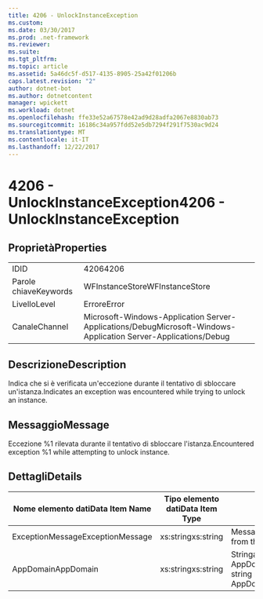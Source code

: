 ```yaml
---
title: 4206 - UnlockInstanceException
ms.custom: 
ms.date: 03/30/2017
ms.prod: .net-framework
ms.reviewer: 
ms.suite: 
ms.tgt_pltfrm: 
ms.topic: article
ms.assetid: 5a46dc5f-d517-4135-8905-25a42f01206b
caps.latest.revision: "2"
author: dotnet-bot
ms.author: dotnetcontent
manager: wpickett
ms.workload: dotnet
ms.openlocfilehash: ffe33e52a67578e42ad9d28adfa2067e8830ab73
ms.sourcegitcommit: 16186c34a957fdd52e5db7294f291f7530ac9d24
ms.translationtype: MT
ms.contentlocale: it-IT
ms.lasthandoff: 12/22/2017
---
```

# <a name="4206---unlockinstanceexception"></a><span data-ttu-id="0f780-102">4206 - UnlockInstanceException</span><span class="sxs-lookup"><span data-stu-id="0f780-102">4206 - UnlockInstanceException</span></span>
## <a name="properties"></a><span data-ttu-id="0f780-103">Proprietà</span><span class="sxs-lookup"><span data-stu-id="0f780-103">Properties</span></span>  
  
|||  
|-|-|  
|<span data-ttu-id="0f780-104">ID</span><span class="sxs-lookup"><span data-stu-id="0f780-104">ID</span></span>|<span data-ttu-id="0f780-105">4206</span><span class="sxs-lookup"><span data-stu-id="0f780-105">4206</span></span>|  
|<span data-ttu-id="0f780-106">Parole chiave</span><span class="sxs-lookup"><span data-stu-id="0f780-106">Keywords</span></span>|<span data-ttu-id="0f780-107">WFInstanceStore</span><span class="sxs-lookup"><span data-stu-id="0f780-107">WFInstanceStore</span></span>|  
|<span data-ttu-id="0f780-108">Livello</span><span class="sxs-lookup"><span data-stu-id="0f780-108">Level</span></span>|<span data-ttu-id="0f780-109">Errore</span><span class="sxs-lookup"><span data-stu-id="0f780-109">Error</span></span>|  
|<span data-ttu-id="0f780-110">Canale</span><span class="sxs-lookup"><span data-stu-id="0f780-110">Channel</span></span>|<span data-ttu-id="0f780-111">Microsoft-Windows-Application Server-Applications/Debug</span><span class="sxs-lookup"><span data-stu-id="0f780-111">Microsoft-Windows-Application Server-Applications/Debug</span></span>|  
  
## <a name="description"></a><span data-ttu-id="0f780-112">Descrizione</span><span class="sxs-lookup"><span data-stu-id="0f780-112">Description</span></span>  
 <span data-ttu-id="0f780-113">Indica che si è verificata un'eccezione durante il tentativo di sbloccare un'istanza.</span><span class="sxs-lookup"><span data-stu-id="0f780-113">Indicates an exception was encountered while trying to unlock an instance.</span></span>  
  
## <a name="message"></a><span data-ttu-id="0f780-114">Messaggio</span><span class="sxs-lookup"><span data-stu-id="0f780-114">Message</span></span>  
 <span data-ttu-id="0f780-115">Eccezione %1 rilevata durante il tentativo di sbloccare l'istanza.</span><span class="sxs-lookup"><span data-stu-id="0f780-115">Encountered exception %1 while attempting to unlock instance.</span></span>  
  
## <a name="details"></a><span data-ttu-id="0f780-116">Dettagli</span><span class="sxs-lookup"><span data-stu-id="0f780-116">Details</span></span>  
  
|<span data-ttu-id="0f780-117">Nome elemento dati</span><span class="sxs-lookup"><span data-stu-id="0f780-117">Data Item Name</span></span>|<span data-ttu-id="0f780-118">Tipo elemento dati</span><span class="sxs-lookup"><span data-stu-id="0f780-118">Data Item Type</span></span>|<span data-ttu-id="0f780-119">Descrizione</span><span class="sxs-lookup"><span data-stu-id="0f780-119">Description</span></span>|  
|--------------------|--------------------|-----------------|  
|<span data-ttu-id="0f780-120">ExceptionMessage</span><span class="sxs-lookup"><span data-stu-id="0f780-120">ExceptionMessage</span></span>|<span data-ttu-id="0f780-121">xs:string</span><span class="sxs-lookup"><span data-stu-id="0f780-121">xs:string</span></span>|<span data-ttu-id="0f780-122">Messaggio dell'eccezione SQL.</span><span class="sxs-lookup"><span data-stu-id="0f780-122">The message from the SQL exception.</span></span>|  
|<span data-ttu-id="0f780-123">AppDomain</span><span class="sxs-lookup"><span data-stu-id="0f780-123">AppDomain</span></span>|<span data-ttu-id="0f780-124">xs:string</span><span class="sxs-lookup"><span data-stu-id="0f780-124">xs:string</span></span>|<span data-ttu-id="0f780-125">Stringa restituita da AppDomain.CurrentDomain.FriendlyName.</span><span class="sxs-lookup"><span data-stu-id="0f780-125">The string returned by AppDomain.CurrentDomain.FriendlyName.</span></span>|
